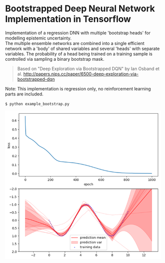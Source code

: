 # Bootstrapped Deep Neural Network Implementation in Tensorflow

Implementation of a regression DNN with multiple 'bootstrap heads' for modelling epistemic uncertainty.   
The multiple ensemble networks are combined into a single efficient network with a 'body' of shared variables and several 'heads' with separate variables.
The probability of a head being trained on a training sample is controlled via sampling a binary bootstrap mask.

> Based on "Deep Exploration via Bootstrapped DQN" by Ian Osband et al.
> http://papers.nips.cc/paper/6500-deep-exploration-via-bootstrapped-dqn

Note: This implementation is regression only, no reinforcement learning parts are included.

`$ python example_bootstrap.py`

![](bootstrap.png)